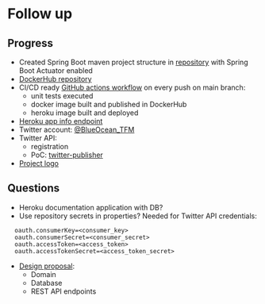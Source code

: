 # Follow up

## Progress

- Created Spring Boot maven project structure in [repository](https://github.com/MasterCloudApps-Projects/TwitterScheduler) with Spring Boot Actuator enabled
- [DockerHub repository](https://hub.docker.com/repository/docker/drojo/twitter-scheduler-tfm)
- CI/CD ready [GitHub actions workflow](https://github.com/MasterCloudApps-Projects/TwitterScheduler/actions) on every push on main branch:
  - unit tests executed
  - docker image built and published in DockerHub
  - heroku image built and deployed
- [Heroku app info endpoint](https://twitter-scheduler-tfm.herokuapp.com/actuator/info)
- Twitter account: [@BlueOcean_TFM](https://twitter.com/BlueOcean_TFM)
- Twitter API:
  - registration
  - PoC: [twitter-publisher](https://github.com/david-rojo/twitter-publisher)
- [Project logo](http://davidrojo.eu/images/tfm/1.jpg)

## Questions

- Heroku documentation application with DB?
- Use repository secrets in properties? Needed for Twitter API credentials:
```
  oauth.consumerKey=<consumer_key>
  oauth.consumerSecret=<consumer_secret>
  oauth.accessToken=<access_token>
  oauth.accessTokenSecret=<access_token_secret>
```
- [Design proposal](../design/design.md):
  - Domain
  - Database
  - REST API endpoints

